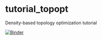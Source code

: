 # tutorial_topopt
Density-based topology optimization tutorial

[![Binder](https://mybinder.org/badge_logo.svg)](https://mybinder.org/v2/gh/tcherrie/tutorial_topopt/main?urlpath=/tree/)
